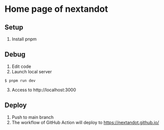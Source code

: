 # Home page of nextandot
## Setup
1. Install pnpm

## Debug
1. Edit code
2. Launch local server

```
$ pnpm run dev
```

3. Access to http://localhost:3000

## Deploy
1. Push to main branch
2. The workflow of GitHub Action will deploy to https://nextandot.github.io/